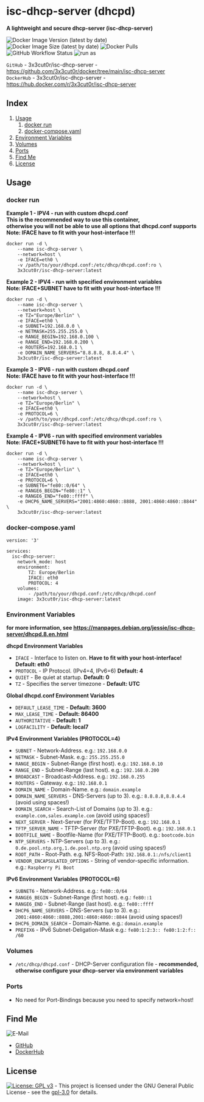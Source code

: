 # isc-dhcp-server (dhcpd)

**A lightweight and secure dhcp-server (isc-dhcp-server)**

![Docker Image Version (latest by date)](https://img.shields.io/docker/v/3x3cut0r/isc-dhcp-server)
![Docker Image Size (latest by date)](https://img.shields.io/docker/image-size/3x3cut0r/isc-dhcp-server)
![Docker Pulls](https://img.shields.io/docker/pulls/3x3cut0r/isc-dhcp-server)
![GitHub Workflow Status](https://img.shields.io/github/actions/workflow/status/3x3cut0r/docker/isc-dhcp-server.yml?branch=main)
![run as](https://img.shields.io/badge/run%20as-non--root-red)

`GitHub` - 3x3cut0r/isc-dhcp-server - https://github.com/3x3cut0r/docker/tree/main/isc-dhcp-server  
`DockerHub` - 3x3cut0r/isc-dhcp-server - https://hub.docker.com/r/3x3cut0r/isc-dhcp-server

## Index

1. [Usage](#usage)
   1. [docker run](#dockerrun)
   2. [docker-compose.yaml](#dockercompose)
2. [Environment Variables](#environment-variables)
3. [Volumes](#volumes)
4. [Ports](#ports)
5. [Find Me](#findme)
6. [License](#license)

## Usage <a name="usage"></a>

### docker run <a name="dockerrun"></a>

**Example 1 - IPV4 - run with custom dhcpd.conf**  
**This is the recommended way to use this container,**  
**otherwise you will not be able to use all options that dhcpd.conf supports**  
**Note: IFACE have to fit with your host-interface !!!**

```shell
docker run -d \
    --name isc-dhcp-server \
    --network=host \
    -e IFACE=eth0 \
    -v /path/to/your/dhcpd.conf:/etc/dhcp/dhcpd.conf:ro \
    3x3cut0r/isc-dhcp-server:latest
```

**Example 2 - IPV4 - run with specified environment variables**  
**Note: IFACE+SUBNET have to fit with your host-interface !!!**

```shell
docker run -d \
    --name isc-dhcp-server \
    --network=host \
    -e TZ="Europe/Berlin" \
    -e IFACE=eth0 \
    -e SUBNET=192.168.0.0 \
    -e NETMASK=255.255.255.0 \
    -e RANGE_BEGIN=192.168.0.100 \
    -e RANGE_END=192.168.0.200 \
    -e ROUTERS=192.168.0.1 \
    -e DOMAIN_NAME_SERVERS="8.8.8.8, 8.8.4.4" \
    3x3cut0r/isc-dhcp-server:latest
```

**Example 3 - IPV6 - run with custom dhcpd.conf**  
**Note: IFACE have to fit with your host-interface !!!**

```shell
docker run -d \
    --name isc-dhcp-server \
    --network=host \
    -e TZ="Europe/Berlin" \
    -e IFACE=eth0 \
    -e PROTOCOL=6 \
    -v /path/to/your/dhcpd.conf:/etc/dhcp/dhcpd.conf:ro \
    3x3cut0r/isc-dhcp-server:latest
```

**Example 4 - IPV6 - run with specified environment variables**  
**Note: IFACE+SUBNET6 have to fit with your host-interface !!!**

```shell
docker run -d \
    --name isc-dhcp-server \
    --network=host \
    -e TZ="Europe/Berlin" \
    -e IFACE=eth0 \
    -e PROTOCOL=6 \
    -e SUBNET6="fe80::0/64" \
    -e RANGE6_BEGIN="fe80::1" \
    -e RANGE6_END="fe80::ffff" \
    -e DHCP6_NAME_SERVERS="2001:4860:4860::8888, 2001:4860:4860::8844" \
    3x3cut0r/isc-dhcp-server:latest
```

### docker-compose.yaml <a name="docker-compose"></a>

```shell
version: '3'

services:
  isc-dhcp-server:
    network_mode: host
    environment:
        TZ: Europe/Berlin
        IFACE: eth0
        PROTOCOL: 4
    volumes:
        - /path/to/your/dhcpd.conf:/etc/dhcp/dhcpd.conf
    image: 3x3cut0r/isc-dhcp-server:latest

```

### Environment Variables <a name="environment-variables"></a>

**for more information, see https://manpages.debian.org/jessie/isc-dhcp-server/dhcpd.8.en.html**

**dhcpd Environment Variables**

- `IFACE` - Interface to listen on. **Have to fit with your host-interface! Default: eth0**
- `PROTOCOL` - IP Protocol. (IPv4=4, IPv6=6) **Default: 4**
- `QUIET` - Be quiet at startup. **Default: 0**
- `TZ` - Specifies the server timezone - **Default: UTC**

**Global dhcpd.conf Environment Variables**

- `DEFAULT_LEASE_TIME` - **Default: 3600**
- `MAX_LEASE_TIME` - **Default: 86400**
- `AUTHORITATIVE` - **Default: 1**
- `LOGFACILITY` - **Default: local7**

**IPv4 Environment Variables (PROTOCOL=4)**

- `SUBNET` - Network-Address. e.g.: `192.168.0.0`
- `NETMASK` - Subnet-Mask. e.g.: `255.255.255.0`
- `RANGE_BEGIN` - Subnet-Range (first host). e.g.: `192.168.0.10`
- `RANGE_END` - Subnet-Range (last host). e.g.: `192.168.0.200`
- `BROADCAST` - Broadcast-Address. e.g.: `192.168.0.255`
- `ROUTERS` - Gateway. e.g.: `192.168.0.1`
- `DOMAIN_NAME` - Domain-Name. e.g.: `domain.example`
- `DOMAIN_NAME_SERVERS` - DNS-Servers (up to 3). e.g.: `8.8.8.8,8.8.4.4` (avoid using spaces!)
- `DOMAIN_SEARCH` - Search-List of Domains (up to 3). e.g.: `example.com,sales.example.com` (avoid using spaces!)
- `NEXT_SERVER` - Next-Server (for PXE/TFTP-Boot). e.g.: `192.168.0.1`
- `TFTP_SERVER_NAME` - TFTP-Server (for PXE/TFTP-Boot). e.g.: `192.168.0.1`
- `BOOTFILE_NAME` - Bootfile-Name (for PXE/TFTP-Boot). e.g.: `bootcode.bin`
- `NTP_SERVERS` - NTP-Servers (up to 3). e.g.: `0.de.pool.ntp.org,1.de.pool.ntp.org` (avoid using spaces!)
- `ROOT_PATH` - Root-Path. e.g. NFS-Root-Path: `192.168.0.1:/nfs/client1`
- `VENDOR_ENCAPSULATED_OPTIONS` - String of vendor-specific information. e.g.: `Raspberry Pi Boot`

**IPv6 Environment Variables (PROTOCOL=6)**

- `SUBNET6` - Network-Address. e.g.: `fe80::0/64`
- `RANGE6_BEGIN` - Subnet-Range (first host). e.g.: `fe80::1`
- `RANGE6_END` - Subnet-Range (last host). e.g.: `fe80::ffff`
- `DHCP6_NAME_SERVERS` - DNS-Servers (up to 3). e.g.: `2001:4860:4860::8888,2001:4860:4860::8844` (avoid using spaces!)
- `DHCP6_DOMAIN_SEARCH` - Domain-Name. e.g.: `domain.example`
- `PREFIX6` - IPv6 Subnet-Deligation-Mask e.g.: `fe80:1:2:3:: fe80:1:2:f:: /60`

### Volumes <a name="volumes"></a>

- `/etc/dhcp/dhcpd.conf` - DHCP-Server configuration file - **recommended, otherwise configure your dhcp-server via environment variables**

### Ports <a name="ports"></a>

- No need for Port-Bindings because you need to specify network=host!

## Find Me <a name="findme"></a>

![E-Mail](https://img.shields.io/badge/E--Mail-julianreith%40gmx.de-red)

- [GitHub](https://github.com/3x3cut0r)
- [DockerHub](https://hub.docker.com/u/3x3cut0r)

## License <a name="license"></a>

[![License: GPL v3](https://img.shields.io/badge/License-GPLv3-blue.svg)](https://www.gnu.org/licenses/gpl-3.0) - This project is licensed under the GNU General Public License - see the [gpl-3.0](https://www.gnu.org/licenses/gpl-3.0.en.html) for details.
